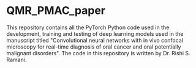 # QMR_PMAC_paper
This repository contains all the PyTorch Python code used in the development, training and testing of deep learning models used in the manuscript titled "Convolutional neural networks with in vivo confocal microscopy for real-time diagnosis of oral cancer and oral potentially malignant disorders". The code in this repository is written by Dr. Rishi S. Ramani.
